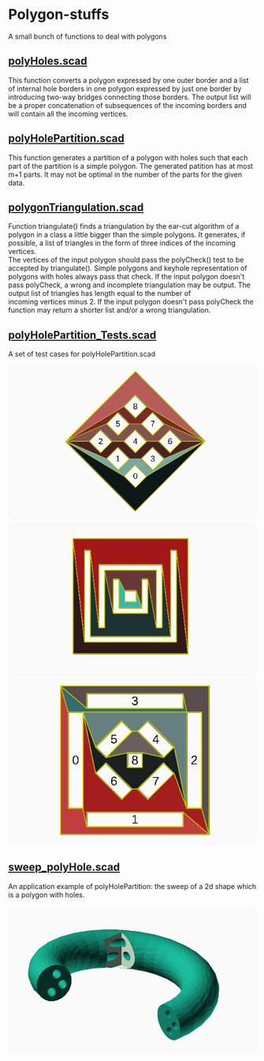 # Polygon-stuffs
A small bunch of functions to deal with polygons

## [polyHoles.scad](polyHoles.scad)
This function converts a polygon expressed by one outer border
and a list of internal hole borders in one polygon expressed
by just one border by introducing two-way bridges connecting
those borders. The output list will be a proper concatenation
of subsequences of the incoming borders and will contain all the
incoming vertices. 

## [polyHolePartition.scad](polyHolePartition.scad)

This function generates a partition of a polygon with holes such that
each part of the partition is a simple polygon.
The generated patition has at most m+1 parts.
It may not be optimal in the number of the parts for the given data.

## [polygonTriangulation.scad](polygonTriangulation.scad)

Function triangulate() finds a triangulation by the ear-cut algorithm of a 
polygon in a class a little bigger than the simple polygons.
It generates, if possible, a list of triangles in the form of three 
indices of the incoming vertices.  
The vertices of the input polygon should pass the polyCheck() test
to be accepted by triangulate(). Simple polygons and keyhole representation
of polygons with holes always pass that check. If the input polygon doesn't 
pass polyCheck, a wrong and incomplete triangulation may be output.
The output list of triangles has length equal to the number of  
incoming vertices minus 2. If the input polygon doesn't pass polyCheck 
the function may return a shorter list and/or a wrong triangulation. 

## [polyHolePartition_Tests.scad](polyHolePartition_Tests.scad)

A set of test cases for polyHolePartition.scad

![polyHolePartition_Tests](polyHolePartition_Tests_1.PNG)
![polyHolePartition_Tests](polyHolePartition_Tests_2.PNG)
![polyHolePartition_Tests](polyHolePartition_Tests_3.PNG)

## [sweep_polyHole.scad](sweep_polyHole.scad)

An application example of polyHolePartition: the sweep of a 2d shape which is a polygon with holes.

![sweep_polyHole](sweep_polyHoles_1.PNG)
